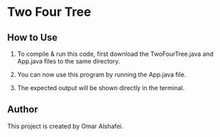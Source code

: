 # Two Four Tree


## How to Use

1. To compile & run this code, first download the TwoFourTree.java and App.java files to the same directory.

2. You can now use this program by running the App.java file.

3. The expected output will be shown directly in the terminal.

## Author

This project is created by Omar Alshafei.